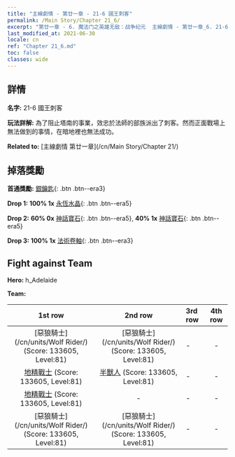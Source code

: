 ```yaml
---
title: "主線劇情 - 第廿一章 - 21-6 國王刺客"
permalink: /Main Story/Chapter 21_6/
excerpt: "第廿一章 - 6. 魔法门之英雄无敌：战争纪元  主線劇情 - 第廿一章_6. 21-6 國王刺客"
last_modified_at: 2021-06-30
locale: cn
ref: "Chapter 21_6.md"
toc: false
classes: wide
---
```


## 詳情

 **名字:** 21-6 國王刺客

 **玩法詳解:** 為了阻止塔南的事業，效忠於法師的部族派出了刺客。然而正面戰場上無法做到的事情，在暗地裡也無法成功。

 **Related to:** [主線劇情 第廿一章](/cn/Main Story/Chapter 21/)

## 掉落獎勵

 **首通獎勵:** [銀鑰匙](/cn/Items/con_693/){: .btn .btn--era3}

 **Drop 1:** **100% 1x** [永恆水晶](/cn/Items/mat_73/){: .btn .btn--era5}

 **Drop 2:** **60% 0x** [神話寶石](/cn/Items/mat_65/){: .btn .btn--era5}, **40% 1x** [神話寶石](/cn/Items/mat_65/){: .btn .btn--era5}

 **Drop 3:** **100% 1x** [法術卷軸](/cn/Items/con_694/){: .btn .btn--era3}


## Fight against Team
 **Hero:** h_Adelaide

 **Team:**


  | 1st row | 2nd row | 3rd row | 4th row |
  |:----:|:----:|:----|:----:|
  | [惡狼騎士](/cn/units/Wolf Rider/) (Score: 133605, Level:81)  | [惡狼騎士](/cn/units/Wolf Rider/) (Score: 133605, Level:81)  | - | - |
  | [地精戰士](/cn/units/Goblin/) (Score: 133605, Level:81)  | [半獸人](/cn/units/Orc/) (Score: 133605, Level:81)  | - | - |
  | [地精戰士](/cn/units/Goblin/) (Score: 133605, Level:81)  | - | - | - |
  | [惡狼騎士](/cn/units/Wolf Rider/) (Score: 133605, Level:81)  | [惡狼騎士](/cn/units/Wolf Rider/) (Score: 133605, Level:81)  | - | - |


